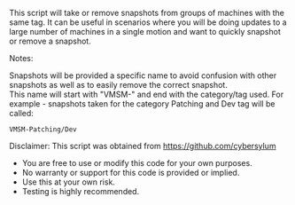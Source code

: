 This script will take or remove snapshots from groups of machines with the same tag. It can be useful in scenarios where you will
be doing updates to a large number of machines in a single motion and want to quickly snapshot or remove a snapshot.

Notes:

Snapshots will be provided a specific name to avoid confusion with other snapshots as well as to easily remove the correct snapshot.  
This name will start with "VMSM-" and end with the category/tag used.  For example - snapshots taken for the category Patching and Dev tag will be called:

    VMSM-Patching/Dev

Disclaimer:  This script was obtained from https://github.com/cybersylum
  * You are free to use or modify this code for your own purposes.
  * No warranty or support for this code is provided or implied.  
  * Use this at your own risk.  
  * Testing is highly recommended.